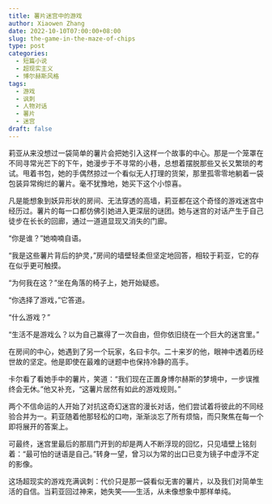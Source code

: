```yaml
---
title: 薯片迷宫中的游戏
author: Xiaowen Zhang
date: 2022-10-10T07:00:00+08:00
slug: the-game-in-the-maze-of-chips
type: post
categories:
  - 短篇小说
  - 超现实主义
  - 博尔赫斯风格
tags:
  - 游戏
  - 讽刺
  - 人物对话
  - 薯片
  - 迷宫
draft: false
---
```


莉亚从来没想过一袋简单的薯片会把她引入这样一个故事的中心。那是一个笼罩在不同寻常光芒下的下午，她漫步于不寻常的小巷，总想着摆脱那些又长又繁琐的考试。甩着书包，她的手偶然掠过一个看似无人打理的货架，那里孤零零地躺着一袋包装异常绚烂的薯片。毫不犹豫地，她买下这个小惊喜。

凡是能想象到妖异形状的房间、无法穿透的高墙，莉亚都在这个奇怪的游戏迷宫中经历过。薯片的每一口都仿佛引她进入更深层的谜团。她与迷宫的对话产生于自己徒步在长长的回廊，通过一道道显现又消失的门廊。

“你是谁？”她喃喃自语。

“我是这些薯片背后的护灵，”房间的墙壁轻柔但坚定地回答，相较于莉亚，它的存在似乎更可触摸。

“为何我在这？”坐在角落的椅子上，她开始疑惑。

“你选择了游戏，”它答道。

“什么游戏？”

“生活不是游戏么？以为自己赢得了一次自由，但你依旧绕在一个巨大的迷宫里。”

在房间的中心，她遇到了另一个玩家，名曰卡尔。二十来岁的他，眼神中透着历经世故的坚定。他是即使在最难的谜题中也保持冷静的高手。

卡尔看了看她手中的薯片，笑道：“我们现在正置身博尔赫斯的梦境中，一步误推终会无休。”他又补充，“这薯片居然有如此的游戏规则。”

两个不信命运的人开始了对抗这奇幻迷宫的漫长对话，他们尝试着将彼此的不同经验合并为一。莉亚随着他那轻松的口吻，渐渐淡忘了所有烦恼，而只聚焦在每一个即将展开的答案上。

可最终，迷宫里最后的那扇门开到的却是两人不断浮现的回忆，只见墙壁上铭刻着：“最可怕的谜语是自己。”转身一望，曾习以为常的出口已变为镜子中虚浮不定的影像。

这场超现实的游戏充满讽刺：代价只是那一袋看似无害的薯片，以及我们对简单生活的自信。当莉亚回过神来，她失笑——生活，从未像想象中那样单纯。